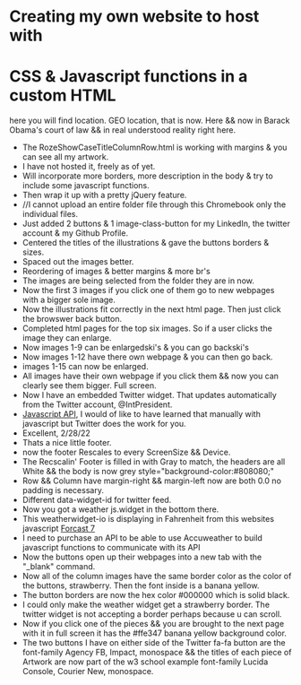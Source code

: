 # Creating my own website to host with 
# CSS & Javascript functions in a custom HTML
here you will find location. GEO location, that is now. Here && now in Barack Obama's court of law && in real understood reality right here.
* The RozeShowCaseTitleColumnRow.html is working with margins & you can see all my artwork. 
* I have not hosted it, freely as of yet. 
* Will incorporate more borders, more description in the body & try to include some javascript functions. 
* Then wrap it up with a pretty jQuery feature.
* //I cannot upload an entire folder file through this Chromebook only the individual files.
* Just added 2 buttons & 1 image-class-button for my LinkedIn, the twitter account & my Github Profile.
* Centered the titles of the illustrations & gave the buttons borders & sizes.
* Spaced out the images better.
* Reordering of images & better margins & more br's
* The images are being selected from the folder they are in now.
* Now the first 3 images if you click one of them go to new webpages with a bigger sole image.
* Now the illustrations fit correctly in the next html page. Then just click the browswer back button.
* Completed html pages for the top six images. So if a user clicks the image they can enlarge.
* Now images 1-9 can be enlargedski's & you can go backski's
* Now images 1-12 have there own webpage & you can then go back.
* images 1-15 can now be enlarged.
* All images have their own webpage if you click them && now you can clearly see them bigger. Full screen.
* Now I have an embedded Twitter widget. That updates automatically from the Twitter account, @IntPresident.
* [Javascript API](https://developer.twitter.com/en/docs/twitter-for-websites/javascript-api/overview), I would of like to have learned that manually with javascript but Twitter does the work for you.
* Excellent, 2/28/22
* Thats a nice little footer.
* now the footer Rescales to every ScreenSize && Device.
* The Recscalin' Footer is filled in with Gray to match, the headers are all White && the body is now grey style="background-color:#808080;"
* Row && Column have margin-right && margin-left now are both 0.0 no padding is necessary.
* Different data-widget-id for twitter feed.
* Now you got a weather js.widget in the bottom there.
* This weatherwidget-io <weatherwidget-io> is displaying in Fahrenheit from this websites javascript [Forcast 7](https://forecast7.com/en/41d88n87d63/chicago/?unit=us)
* I need to purchase an API to be able to use Accuweather to build javascript functions to communicate with its API
* Now the buttons open up their webpages into a new tab with the "_blank" command.
* Now all of the column images have the same border color as the color of the buttons, strawberry. Then the font inside is a banana yellow.
* The button borders are now the hex color #000000 which is solid black.
* I could only make the weather widget get a strawberry border. The twitter widget is not accepting a border perhaps because u can scroll.
* Now if you click one of the pieces && you are brought to the next page with it in full screen it has the #ffe347 banana yellow background color.
* The two buttons I have on either side of the Twitter fa-fa button are the font-family Agency FB, Impact, monospace &&
  the titles of each piece of Artwork are now part of the w3 school example font-family Lucida Console, Courier New, monospace.
